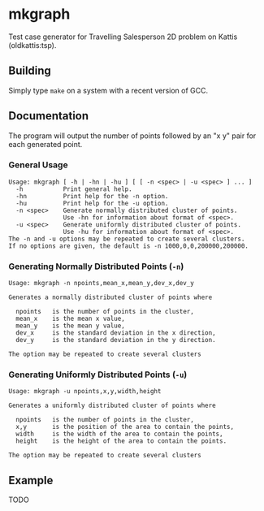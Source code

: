 mkgraph
=======

Test case generator for Travelling Salesperson 2D problem on Kattis (oldkattis:tsp).

Building
--------
Simply type `make` on a system with a recent version of GCC.

Documentation
-------------

The program will output the number of points followed by an "x y" pair for each generated point.

### General Usage
    Usage: mkgraph [ -h | -hn | -hu ] [ [ -n <spec> | -u <spec> ] ... ]
      -h           Print general help.
      -hn          Print help for the -n option.
      -hu          Print help for the -u option.
      -n <spec>    Generate normally distributed cluster of points.
                   Use -hn for information about format of <spec>.
      -u <spec>    Generate uniformly distributed cluster of points.
                   Use -hu for information about format of <spec>.
    The -n and -u options may be repeated to create several clusters.
    If no options are given, the default is -n 1000,0,0,200000,200000.

### Generating Normally Distributed Points (`-n`)

    Usage: mkgraph -n npoints,mean_x,mean_y,dev_x,dev_y
    
    Generates a normally distributed cluster of points where
    
      npoints   is the number of points in the cluster,
      mean_x    is the mean x value,
      mean_y    is the mean y value,
      dev_x     is the standard deviation in the x direction,
      dev_y     is the standard deviation in the y direction.
    
    The option may be repeated to create several clusters

### Generating Uniformly Distributed Points (`-u`)

    Usage: mkgraph -u npoints,x,y,width,height
    
    Generates a uniformly distributed cluster of points where
    
      npoints   is the number of points in the cluster,
      x,y       is the position of the area to contain the points,
      width     is the width of the area to contain the points,
      height    is the height of the area to contain the points.
    
    The option may be repeated to create several clusters

Example
-------
TODO
